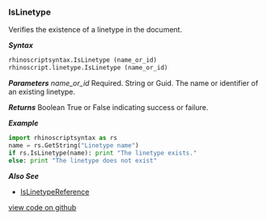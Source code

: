### IsLinetype

Verifies the existence of a linetype in the document.  

***Syntax***
```python
rhinoscriptsyntax.IsLinetype (name_or_id)
rhinoscript.linetype.IsLinetype (name_or_id)
```

***Parameters***
*name_or_id* Required.  String or Guid.  The name or identifier of an existing linetype.  

***Returns***
Boolean True or False indicating success or failure.

***Example***
```python
import rhinoscriptsyntax as rs
name = rs.GetString("Linetype name")
if rs.IsLinetype(name): print "The linetype exists."
else: print "The linetype does not exist"
```

***Also See***
  - [IsLinetypeReference](./IsLinetypeReference.md)  

[view code on github](https://github.com/acormier/rhinopythondocs/blob/233504a3f4ddb4233db057d15459948256e6631c/linetype/linetype.py#L13-L18)  
